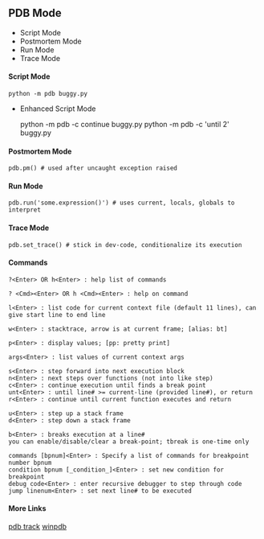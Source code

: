## PDB Mode
* Script Mode
* Postmortem Mode
* Run Mode
* Trace Mode

#### Script Mode

    python -m pdb buggy.py

* Enhanced Script Mode

    python -m pdb -c continue buggy.py
    python -m pdb -c 'until 2' buggy.py

#### Postmortem Mode

    pdb.pm() # used after uncaught exception raised


#### Run Mode

    pdb.run('some.expression()') # uses current, locals, globals to interpret



#### Trace Mode

    pdb.set_trace() # stick in dev-code, conditionalize its execution



#### Commands

    ?<Enter> OR h<Enter> : help list of commands

    ? <Cmd><Enter> OR h <Cmd><Enter> : help on command

    l<Enter> : list code for current context file (default 11 lines), can give start line to end line

    w<Enter> : stacktrace, arrow is at current frame; [alias: bt]

    p<Enter> : display values; [pp: pretty print]

    args<Enter> : list values of current context args

    s<Enter> : step forward into next execution block
    n<Enter> : next steps over functions (not into like step)
    c<Enter> : continue execution until finds a break point
    unt<Enter> : until line# >= current-line (provided line#), or return
    r<Enter> : continue until current function executes and return

    u<Enter> : step up a stack frame
    d<Enter> : step down a stack frame

    b<Enter> : breaks execution at a line#
    you can enable/disable/clear a break-point; tbreak is one-time only

    commands [bpnum]<Enter> : Specify a list of commands for breakpoint number bpnum
    condition bpnum [_condition_]<Enter> : set new condition for breakpoint
    debug code<Enter> : enter recursive debugger to step through code
    jump linenum<Enter> : set next line# to be executed



#### More Links

[pdb track](http://wiki.zope.org/klm/PDBTrack)
[winpdb](http://winpdb.org/)
